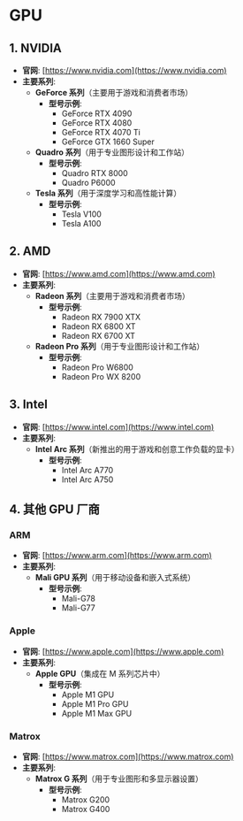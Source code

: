 # GPU

## 1. **NVIDIA**
- **官网**: [https://www.nvidia.com](https://www.nvidia.com)
- **主要系列**:
  - **GeForce 系列**（主要用于游戏和消费者市场）
    - **型号示例**:
      - GeForce RTX 4090
      - GeForce RTX 4080
      - GeForce RTX 4070 Ti
      - GeForce GTX 1660 Super
  - **Quadro 系列**（用于专业图形设计和工作站）
    - **型号示例**:
      - Quadro RTX 8000
      - Quadro P6000
  - **Tesla 系列**（用于深度学习和高性能计算）
    - **型号示例**:
      - Tesla V100
      - Tesla A100

<DocsAD/>

## 2. **AMD**
- **官网**: [https://www.amd.com](https://www.amd.com)
- **主要系列**:
  - **Radeon 系列**（主要用于游戏和消费者市场）
    - **型号示例**:
      - Radeon RX 7900 XTX
      - Radeon RX 6800 XT
      - Radeon RX 6700 XT
  - **Radeon Pro 系列**（用于专业图形设计和工作站）
    - **型号示例**:
      - Radeon Pro W6800
      - Radeon Pro WX 8200

## 3. **Intel**
- **官网**: [https://www.intel.com](https://www.intel.com)
- **主要系列**:
  - **Intel Arc 系列**（新推出的用于游戏和创意工作负载的显卡）
    - **型号示例**:
      - Intel Arc A770
      - Intel Arc A750

## 4. **其他 GPU 厂商**

### **ARM**
- **官网**: [https://www.arm.com](https://www.arm.com)
- **主要系列**:
  - **Mali GPU 系列**（用于移动设备和嵌入式系统）
    - **型号示例**:
      - Mali-G78
      - Mali-G77

### **Apple**
- **官网**: [https://www.apple.com](https://www.apple.com)
- **主要系列**:
  - **Apple GPU**（集成在 M 系列芯片中）
    - **型号示例**:
      - Apple M1 GPU
      - Apple M1 Pro GPU
      - Apple M1 Max GPU

### **Matrox**
- **官网**: [https://www.matrox.com](https://www.matrox.com)
- **主要系列**:
  - **Matrox G 系列**（用于专业图形和多显示器设置）
    - **型号示例**:
      - Matrox G200
      - Matrox G400